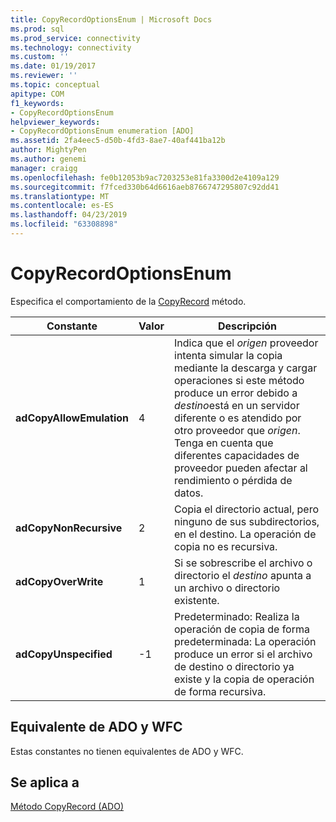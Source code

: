 ```yaml
---
title: CopyRecordOptionsEnum | Microsoft Docs
ms.prod: sql
ms.prod_service: connectivity
ms.technology: connectivity
ms.custom: ''
ms.date: 01/19/2017
ms.reviewer: ''
ms.topic: conceptual
apitype: COM
f1_keywords:
- CopyRecordOptionsEnum
helpviewer_keywords:
- CopyRecordOptionsEnum enumeration [ADO]
ms.assetid: 2fa4eec5-d50b-4fd3-8ae7-40af441ba12b
author: MightyPen
ms.author: genemi
manager: craigg
ms.openlocfilehash: fe0b12053b9ac7203253e81fa3300d2e4109a129
ms.sourcegitcommit: f7fced330b64d6616aeb8766747295807c92dd41
ms.translationtype: MT
ms.contentlocale: es-ES
ms.lasthandoff: 04/23/2019
ms.locfileid: "63308898"
---
```

# <a name="copyrecordoptionsenum"></a>CopyRecordOptionsEnum
Especifica el comportamiento de la [CopyRecord](../../../ado/reference/ado-api/copyrecord-method-ado.md) método.  
  
|Constante|Valor|Descripción|  
|--------------|-----------|-----------------|  
|**adCopyAllowEmulation**|4|Indica que el *origen* proveedor intenta simular la copia mediante la descarga y cargar operaciones si este método produce un error debido a *destino*está en un servidor diferente o es atendido por otro proveedor que *origen*. Tenga en cuenta que diferentes capacidades de proveedor pueden afectar al rendimiento o pérdida de datos.|  
|**adCopyNonRecursive**|2|Copia el directorio actual, pero ninguno de sus subdirectorios, en el destino. La operación de copia no es recursiva.|  
|**adCopyOverWrite**|1|Si se sobrescribe el archivo o directorio el *destino* apunta a un archivo o directorio existente.|  
|**adCopyUnspecified**|-1|Predeterminado: Realiza la operación de copia de forma predeterminada: La operación produce un error si el archivo de destino o directorio ya existe y la copia de operación de forma recursiva.|  
  
## <a name="adowfc-equivalent"></a>Equivalente de ADO y WFC  
 Estas constantes no tienen equivalentes de ADO y WFC.  
  
## <a name="applies-to"></a>Se aplica a  
 [Método CopyRecord (ADO)](../../../ado/reference/ado-api/copyrecord-method-ado.md)
